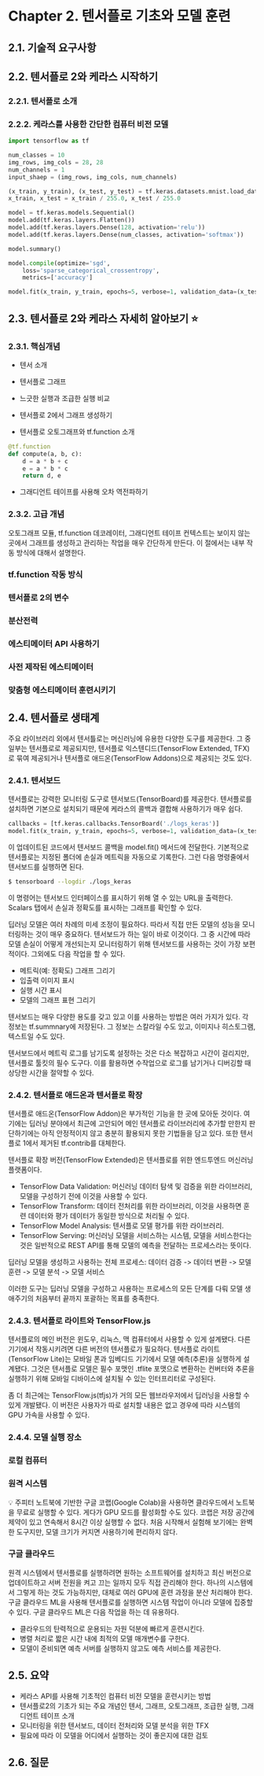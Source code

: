 # Chapter 2. 텐서플로 기초와 모델 훈련

## 2.1. 기술적 요구사항

## 2.2. 텐서플로 2와 케라스 시작하기

### 2.2.1. 텐서플로 소개

### 2.2.2. 케라스를 사용한 간단한 컴퓨터 비전 모델

```Python
import tensorflow as tf

num_classes = 10
img_rows, img_cols = 28, 28
num_channels = 1
input_shaep = (img_rows, img_cols, num_channels)

(x_train, y_train), (x_test, y_test) = tf.keras.datasets.mnist.load_data()
x_train, x_test = x_train / 255.0, x_test / 255.0

model = tf.keras.models.Sequential()
model.add(tf.keras.layers.Flatten())
model.add(tf.keras.layers.Dense(128, activation='relu'))
model.add(tf.keras.layers.Dense(num_classes, activation='softmax'))

model.summary()

model.compile(optimize='sgd',
    loss='sparse_categorical_crossentropy',
    metrics=['accuracy']

model.fit(x_train, y_train, epochs=5, verbose=1, validation_data=(x_test, y_test))
```

## 2.3. 텐서플로 2와 케라스 자세히 알아보기 :star:

### 2.3.1. 핵심개념

- 텐서 소개

- 텐서플로 그래프

- 느긋한 실행과 조급한 실행 비교

- 텐서플로 2에서 그래프 생성하기

- 텐서플로 오토그래프와 tf.function 소개
```Python
@tf.function
def compute(a, b, c):
    d = a * b + c
    e = a * b * c
    return d, e
```

- 그래디언트 테이프를 사용해 오차 역전파하기

### 2.3.2. 고급 개념

오토그래프 모듈, tf.function 데코레이터, 그래디언트 테이프 컨텍스트는 보이지 않는 곳에서 그래프를 생성하고 관리하는 작업을 매우 간단하게 만든다. 이 절에서는 내부 작동 방식에 대해서 설명한다.

### tf.function 작동 방식

### 텐서플로 2의 변수

### 분산전력

### 에스티메이터 API 사용하기

### 사전 제작된 에스티메이터

### 맞춤형 에스티메이터 훈련시키기

## 2.4. 텐서플로 생태계

주요 라이브러리 외에서 텐서틀로는 머신러닝에 유용한 다양한 도구를 제공한다. 그 중 일부는 텐서플로로 제공되지만, 텐서플로 익스텐디드(TensorFlow Extended, TFX)로 묶여 제공되거나 텐서플로 애드온(TensorFlow Addons)으로 제공되는 것도 있다.

### 2.4.1. 텐서보드

텐서플로는 강력한 모니터링 도구로 텐서보드(TensorBoard)를 제공한다. 텐서플로를 설치하면 기본으로 설치되기 때문에 케라스의 콜백과 결합해 사용하기가 매우 쉽다.

```Python
callbacks = [tf.keras.callbacks.TensorBoard('./logs_keras')]
model.fit(x_train, y_train, epochs=5, verbose=1, validation_data=(x_test, y_test), callbacks=callbacks)
```

이 업데이트된 코드에서 텐서보드 콜백을 model.fit() 메서드에 전달한다. 기본적으로 텐서플로는 지정된 폴더에 손실과 메트릭을 자동으로 기록한다. 그런 다음 명령줄에서 텐서보드를 실행하면 된다.

```bash
$ tensorboard --logdir ./logs_keras
```

이 명령어는 텐서보드 인터페이스를 표시하기 위해 열 수 있는 URL을 출력한다. Scalars 탭에서 손실과 정확도를 표시하는 그래프를 확인할 수 있다.

딥러닝 모델은 여러 차례의 미세 조정이 필요하다. 따라서 직접 만든 모델의 성능을 모니터링하는 것이 매우 중요하다. 텐서보드가 하는 일이 바로 이것이다. 그 중 시간에 따라 모델 손실이 어떻게 개선되는지 모니터링하기 위해 텐서보드를 사용하는 것이 가장 보편적이다. 그외에도 다음 작업을 할 수 있다.

- 메트릭(예: 정확도) 그래프 그리기
- 입출력 이미지 표시
- 실행 시간 표시
- 모델의 그래프 표현 그리기

텐서보드는 매우 다양한 용도를 갖고 있고 이를 사용하는 방법은 여러 가지가 있다. 각 정보는 tf.summnary에 저장된다. 그 정보는 스칼라일 수도 있고, 이미지나 히스토그램, 텍스트일 수도 있다. 

텐서보드에서 메트릭 로그를 남기도록 설정하는 것은 다소 복잡하고 시간이 걸리지만, 텐서플로 툴킷의 필수 도구다. 이를 활용하면 수작업으로 로그를 남기거나 디버깅할 때 상당한 시간을 절약할 수 있다.

### 2.4.2. 텐서플로 애드온과 텐서플로 확장

텐서플로 애드온(TensorFlow Addon)은 부가적인 기능을 한 곳에 모아둔 것이다. 여기에는 딥러닝 분야에서 최근에 고안되어 메인 텐서플로 라이브러리에 추가할 만한지 판단하기에는 아직 안정적이지 않고 충분히 활용되지 못한 기법들을 담고 있다. 또한 텐서플로 1에서 제거된 tf.contrib를 대체한다.

텐서플로 확장 버전(TensorFlow Extended)은 텐서플로를 위한 엔드투엔드 머신러닝 플랫폼이다.

- TensorFlow Data Validation: 머신러닝 데이터 탐색 및 검증을 위한 라이브러리, 모델을 구성하기 전에 이것을 사용할 수 있다.
- TensorFlow Transform: 데이터 전처리를 위한 라이브러리, 이것을 사용하면 훈련 데이터와 평가 데이터가 동일한 방식으로 처리될 수 있다.
- TensorFlow Model Analysis: 텐서플로 모델 평가를 위한 라이브러리.
- TensorFlow Serving: 머신러닝 모델을 서비스하는 시스템, 모델을 서비스한다는 것은 일반적으로 REST API를 통해 모델의 예측을 전달하는 프로세스라는 뜻이다.

딥러닝 모델을 생성하고 사용하는 전체 프로세스: 데이터 검증 -> 데이터 변환 -> 모델 훈련 -> 모델 분석 -> 모델 서비스

이러한 도구는 딥러닝 모델을 구성하고 사용하는 프로세스의 모든 단계를 다뤄 모델 생애주기의 처음부터 끝까지 포괄하는 목표를 충족한다.

### 2.4.3. 텐서플로 라이트와 TensorFlow.js

텐서플로의 메인 버전은 윈도우, 리눅스, 맥 컴퓨터에서 사용할 수 있게 설계됐다. 다른 기기에서 작동시키려면 다른 버전의 텐서플로가 필요하다. 텐서플로 라이트(TensorFlow Lite)는 모바일 폰과 임베디드 기기에서 모델 예측(추론)을 실행하게 설계됐다. 그것은 텐서플로 모델은 필수 포맷인 .tflite 포맷으로 변환하는 컨버터와 추론을 실행하기 위해 모바일 디바이스에 설치될 수 있는 인터프리터로 구성된다.

좀 더 최근에는 TensorFlow.js(tfjs)가 거의 모든 웹브라우저에서 딥러닝을 사용할 수 있게 개발됐다. 이 버전은 사용자가 따로 설치할 내용은 없고 경우에 따라 시스템의 GPU 가속을 사용할 수 있다. 

### 2.4.4. 모델 실행 장소

### 로컬 컴퓨터

### 원격 시스템

:bulb: 주피터 노트북에 기반한 구글 코랩(Google Colab)을 사용하면 클라우드에서 노트북을 무료로 실행할 수 있다. 게다가 GPU 모드를 활성화할 수도 있다. 코랩은 저장 공간에 제약이 있고 연속해서 8시간 이상 실행할 수 없다. 처음 시작해서 실험해 보기에는 완벽한 도구지만, 모델 크기가 커지면 사용하기에 편리하지 않다.

### 구글 클라우드

원격 시스템에서 텐서플로를 실행하려면 원하는 소프트웨어를 설치하고 최신 버전으로 업데이트하고 서버 전원을 켜고 끄는 일까지 모두 직접 관리해야 한다. 하나의 시스템에서 그렇게 하는 것도 가능하지만, 대체로 여러 GPU에 훈련 과정을 분산 처리해야 한다. 구글 클라우드 ML을 사용해 텐서플로를 실행하면 시스템 작업이 아니라 모델에 집중할 수 있다. 구글 클라우드 ML은 다음 작업을 하는 데 유용하다.

- 클라우드의 탄력적으로 운용되는 자원 덕분에 빠르게 훈련시킨다.
- 병렬 처리로 짧은 시간 내에 최적의 모델 매개변수를 구한다.
- 모델이 준비되면 예측 서버를 실행하지 않고도 예측 서비스를 제공한다.

## 2.5. 요약

- 케라스 API를 사용해 기초적인 컴퓨터 비전 모델을 훈련시키는 방법
- 텐서플로2의 기초가 되는 주요 개념인 텐서, 그래프, 오토그래프, 조급한 실행, 그래디언트 테이프 소개
- 모니터링을 위한 텐서보드, 데이터 전처리와 모델 분석을 위한 TFX
- 필요에 따라 이 모델을 어디에서 실행하는 것이 좋은지에 대한 검토

## 2.6. 질문
